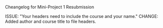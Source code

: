 Cheangelog for Mini-Project 1 Resubmission

ISSUE: "Your headers need to include the course and your name."
CHANGE: Added author and course title to file headers.